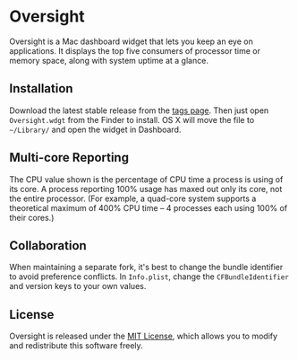 # Oversight

Oversight is a Mac dashboard widget that lets you keep an eye on applications. It displays the top five consumers of processor time or memory space, along with system uptime at a glance.

## Installation

Download the latest stable release from the [tags page](https://github.com/alexdahl/oversight/tags). Then just open `Oversight.wdgt` from the Finder to install. OS X will move the file to `~/Library/` and open the widget in Dashboard.

## Multi-core Reporting

The CPU value shown is the percentage of CPU time a process is using of its core. A process reporting 100% usage has maxed out only its core, not the entire processor. (For example, a quad-core system supports a theoretical maximum of 400% CPU time – 4 processes each using 100% of their cores.)

## Collaboration

When maintaining a separate fork, it's best to change the bundle identifier to avoid preference conflicts. In `Info.plist`, change the `CFBundleIdentifier` and version keys to your own values.

## License

Oversight is released under the [MIT License](http://www.opensource.org/licenses/MIT), which allows you to modify and redistribute this software freely.